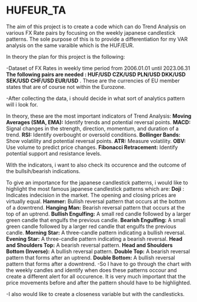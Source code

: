 # HUFEUR_TA

The aim of this project is to create a code which can do Trend Analysis on various FX Rate pairs by focusing on the weekly japanese candlestick patterns. 
The sole purpose of this is to provide a differentiation for my VAR analysis on the same varaible which is the HUF/EUR.

In theory the plan for this project is the following:


-Dataset of FX Rates in weekly time period from 2006.01.01 until 2023.06.31
  **The following pairs are needed : HUF/USD	CZK/USD	PLN/USD	DKK/USD	SEK/USD	CHF/USD	EUR/USD**  . These are the currencies of EU member states that are of course not within the Eurozone.
  
-After collecting the data, i should decide in what sort of analytics pattern will i look for. 

In theory, these are the most important indicators of Trend Analysis:
**Moving Averages (SMA, EMA):** Identify trends and potential reversal points.
**MACD:** Signal changes in the strength, direction, momentum, and duration of a trend.
**RSI:** Identify overbought or oversold conditions.
**Bollinger Bands:** Show volatility and potential reversal points.
**ATR:** Measure volatility.
**OBV:** Use volume to predict price changes.
**Fibonacci Retracement:** Identify potential support and resistance levels.

With the indicators, i want to also check its occurence and the outcome of the bullsih/bearish indications. 

To give an importance for the japanese candlestick patterns, i would like to highlight the most famous japanese candlestick patterns which are:
**Doji** : Indicates indecision in the market. The opening and closing prices are virtually equal.
**Hammer:** Bullish reversal pattern that occurs at the bottom of a downtrend.
**Hanging Man:** Bearish reversal pattern that occurs at the top of an uptrend.
**Bullish Engulfing:** A small red candle followed by a larger green candle that engulfs the previous candle.
**Bearish Engulfing:** A small green candle followed by a larger red candle that engulfs the previous candle.
**Morning Star:** A three-candle pattern indicating a bullish reversal.
**Evening Star:** A three-candle pattern indicating a bearish reversal.
**Head and Shoulders Top:** A bearish reversal pattern.
**Head and Shoulders Bottom (Inverse):** A bullish reversal pattern.
**Double Top:** A bearish reversal pattern that forms after an uptrend.
**Double Bottom:** A bullish reversal pattern that forms after a downtrend.
-So I have to go through the chart with the weekly candles and identify when does these patterns occour and create a different alert for all occurence.
It is very much important that the price movements before and after the pattern should have to be highlighted.

-I also would like to create a closeness variable but with the candlesticks.
